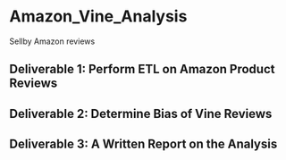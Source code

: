 # Amazon_Vine_Analysis
Sellby Amazon reviews 





## Deliverable 1: Perform ETL on Amazon Product Reviews



## Deliverable 2: Determine Bias of Vine Reviews
## Deliverable 3: A Written Report on the Analysis 

